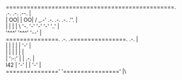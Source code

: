 ================================================.\
     .-.   .-.     .--.                         |\
    | OO| | OO|   / _.-' .-.   .-.  .-.   .''.  |\
    |   | |   |   \  '-. '-'   '-'  '-'   '..'  |\
    '^^^' '^^^'    '--'                         |\
===============.  .-.  .================.  .-.  |\
               | |   | |                |  '-'  |\
               | |   | |                |       |\
               | ':-:' |                |  .-.  |\
l42            |  '-'  |                |  '-'  |\
==============='       '================'       |\
